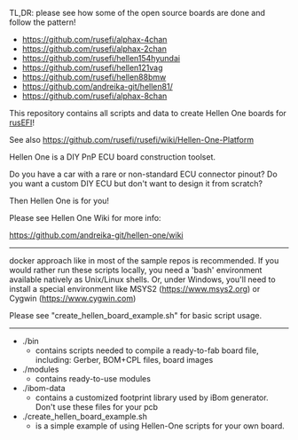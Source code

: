 TL,DR: please see how some of the open source boards are done and follow the pattern!

* https://github.com/rusefi/alphax-4chan
* https://github.com/rusefi/alphax-2chan
* https://github.com/rusefi/hellen154hyundai
* https://github.com/rusefi/hellen121vag
* https://github.com/rusefi/hellen88bmw
* https://github.com/andreika-git/hellen81/
* https://github.com/rusefi/alphax-8chan

This repository contains all scripts and data to create Hellen One boards for [rusEFI](https://github.com/rusefi/rusefi)!

See also https://github.com/rusefi/rusefi/wiki/Hellen-One-Platform

Hellen One is a DIY PnP ECU board construction toolset.

Do you have a car with a rare or non-standard ECU connector pinout?
Do you want a custom DIY ECU but don't want to design it from scratch?

Then Hellen One is for you!

Please see Hellen One Wiki for more info:

https://github.com/andreika-git/hellen-one/wiki

* * *
docker approach like in most of the sample repos is recommended. If you would rather run these scripts locally, you need a 'bash' environment available natively as Unix/Linux shells.
Or, under Windows, you'll need to install a special environment like MSYS2 (https://www.msys2.org) or Cygwin (https://www.cygwin.com)

Please see "create_hellen_board_example.sh" for basic script usage.

* * *

- ./bin 
	* contains scripts needed to compile a ready-to-fab board file, including: Gerber, BOM+CPL files, board images
- ./modules 
	* contains ready-to-use modules
- ./ibom-data
	* contains a customized footprint library used by iBom generator. Don't use these files for your pcb
- ./create_hellen_board_example.sh
	* is a simple example of using Hellen-One scripts for your own board.
